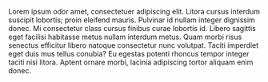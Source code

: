 Lorem ipsum odor amet, consectetuer adipiscing elit. Litora cursus interdum suscipit lobortis; proin eleifend mauris. Pulvinar id nullam integer dignissim donec. Mi consectetur class cursus finibus curae lobortis id. Libero sagittis eget facilisi habitasse metus nullam interdum metus. Quam morbi risus senectus efficitur libero natoque consectetur nunc volutpat. Taciti imperdiet eget duis mus tellus conubia? Eu egestas potenti rhoncus tempor integer taciti nisi litora. Aptent ornare morbi, lacinia adipiscing tortor aliquam enim donec.
